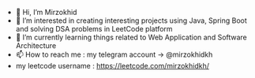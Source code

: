 - 👋 Hi, I’m Mirzokhid
- 👀 I’m interested in creating interesting projects using Java, Spring Boot and solving DSA problems in LeetCode platform
- 🌱 I’m currently learning things related to Web Application and Software Architecture
- 📫 How to reach me : my telegram account -> @mirzokhidkh
- my leetcode username : https://leetcode.com/mirzokhidkh/

<!---
mirzokhidkh/mirzokhidkh is a ✨ special ✨ repository because its `README.md` (this file) appears on your GitHub profile.
You can click the Preview link to take a look at your changes.
--->
